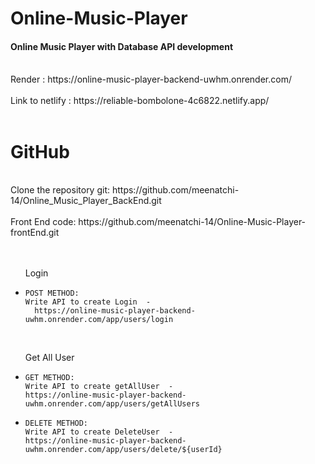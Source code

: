 # Online-Music-Player

<h4>Online Music Player with Database API development</h4>
<br>
 Render : https://online-music-player-backend-uwhm.onrender.com/
<br>
<br>
Link to netlify : https://reliable-bombolone-4c6822.netlify.app/
<br><br>

# GitHub

<br>
Clone the repository git: https://github.com/meenatchi-14/Online_Music_Player_BackEnd.git
<br>
<br>
Front End code: https://github.com/meenatchi-14/Online-Music-Player-frontEnd.git
<br>
<br>
<ul>
<br>
Login
<li>
    
    POST METHOD:
    Write API to create Login  -  
      https://online-music-player-backend-uwhm.onrender.com/app/users/login
</li>
<br>

Get All User

<li>

    GET METHOD:
    Write API to create getAllUser  -
    https://online-music-player-backend-uwhm.onrender.com/app/users/getAllUsers

</li>

<li>

    DELETE METHOD:
    Write API to create DeleteUser  -
    https://online-music-player-backend-uwhm.onrender.com/app/users/delete/${userId}

</li>

</ul>
